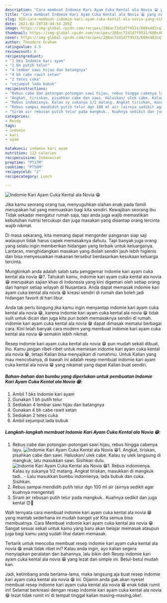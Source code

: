 ```yaml
---
description: "Cara membuat Indomie Kari Ayam Cuka Kental ala Novia 😁 yang nikmat dan Mudah Dibuat"
title: "Cara membuat Indomie Kari Ayam Cuka Kental ala Novia 😁 yang nikmat dan Mudah Dibuat"
slug: 928-cara-membuat-indomie-kari-ayam-cuka-kental-ala-novia-yang-nikmat-dan-mudah-dibuat
date: 2021-02-28T18:44:54.205Z
image: https://img-global.cpcdn.com/recipes/288ac72d1d7f9531/680x482cq70/indomie-kari-ayam-cuka-kental-ala-novia-😁-foto-resep-utama.jpg
thumbnail: https://img-global.cpcdn.com/recipes/288ac72d1d7f9531/680x482cq70/indomie-kari-ayam-cuka-kental-ala-novia-😁-foto-resep-utama.jpg
cover: https://img-global.cpcdn.com/recipes/288ac72d1d7f9531/680x482cq70/indomie-kari-ayam-cuka-kental-ala-novia-😁-foto-resep-utama.jpg
author: Theodore Graham
ratingvalue: 4.9
reviewcount: 6
recipeingredient:
- "1 bks Indomie kari ayam"
- "1 bh putih telur"
- "4 lembar sawi hijau dan batangnya"
- "4 bh cabe rawit setan"
- "2 tetes cuka"
- "sejumput lada bubuk"
recipeinstructions:
- "Rebus cabe dan potongan-potongan sawi hijau, rebus hingga cabenya layu."
- "Angkat, tiriskan, pisahkan cabe dan sawi. Haluskan/ ulek cabe. Kalau sy ulek langsung di mangkuk, lalu masukkan sawi. Sisihkan dulu."
- "Rebus indomienya. Kalau sy sukanya 1/2 matang. Angkat tiriskan, masukkan di mangkuk tadi.. Lalu masukkan bumbu indomienya, lada bubuk dan cuka. Sisihkan."
- "Rebus sampai mendidih putih telur dgn 100 ml air (airnya sedikit agar kuahnya mengental)"
- "Siram air rebusan putih telur pada mangkuk.. Kuahnya sedikit dan juga kental 😊🍜"
categories:
- Resep
tags:
- indomie
- kari
- ayam

katakunci: indomie kari ayam 
nutrition: 122 calories
recipecuisine: Indonesian
preptime: "PT17M"
cooktime: "PT56M"
recipeyield: "2"
recipecategory: Lunch

---
```



![Indomie Kari Ayam Cuka Kental ala Novia 😁](https://img-global.cpcdn.com/recipes/288ac72d1d7f9531/680x482cq70/indomie-kari-ayam-cuka-kental-ala-novia-😁-foto-resep-utama.jpg)

Jika kamu seorang orang tua, menyuguhkan olahan enak pada famili merupakan hal yang memuaskan bagi kita sendiri. Kewajiban seorang ibu Tidak sekadar mengatur rumah saja, tapi anda juga wajib memastikan kebutuhan nutrisi tercukupi dan juga masakan yang disantap orang tercinta wajib nikmat.

Di masa  sekarang, kita memang dapat mengorder panganan siap saji walaupun tidak harus capek memasaknya dahulu. Tapi banyak juga orang yang selalu ingin memberikan hidangan yang terbaik untuk keluarganya. Lantaran, menghidangkan masakan yang diolah sendiri jauh lebih higienis dan bisa menyesuaikan makanan tersebut berdasarkan kesukaan keluarga tercinta. 



Mungkinkah anda adalah salah satu penggemar indomie kari ayam cuka kental ala novia 😁?. Tahukah kamu, indomie kari ayam cuka kental ala novia 😁 merupakan sajian khas di Indonesia yang kini digemari oleh setiap orang dari hampir setiap wilayah di Nusantara. Anda dapat memasak indomie kari ayam cuka kental ala novia 😁 kreasi sendiri di rumah dan boleh jadi hidangan favorit di hari libur.

Anda tak perlu bingung jika kamu ingin menyantap indomie kari ayam cuka kental ala novia 😁, karena indomie kari ayam cuka kental ala novia 😁 tidak sulit untuk dicari dan juga kita pun boleh memasaknya sendiri di rumah. indomie kari ayam cuka kental ala novia 😁 dapat dimasak memalui berbagai cara. Kini telah banyak cara modern yang membuat indomie kari ayam cuka kental ala novia 😁 semakin lebih nikmat.

Resep indomie kari ayam cuka kental ala novia 😁 pun mudah sekali dibuat, lho. Kamu jangan ribet-ribet untuk memesan indomie kari ayam cuka kental ala novia 😁, tetapi Kalian bisa menyajikan di rumahmu. Untuk Kalian yang mau mencobanya, di bawah ini adalah resep membuat indomie kari ayam cuka kental ala novia 😁 yang nikamat yang dapat Kalian buat sendiri.

<!--inarticleads1-->

##### Bahan-bahan dan bumbu yang diperlukan untuk pembuatan Indomie Kari Ayam Cuka Kental ala Novia 😁:

1. Ambil 1 bks Indomie kari ayam
1. Gunakan 1 bh putih telur
1. Sediakan 4 lembar sawi hijau dan batangnya
1. Gunakan 4 bh cabe rawit setan
1. Sediakan 2 tetes cuka
1. Ambil sejumput lada bubuk




<!--inarticleads2-->

##### Langkah-langkah membuat Indomie Kari Ayam Cuka Kental ala Novia 😁:

1. Rebus cabe dan potongan-potongan sawi hijau, rebus hingga cabenya layu.
<img src="https://img-global.cpcdn.com/steps/6e336e5111b29605/160x128cq70/indomie-kari-ayam-cuka-kental-ala-novia-😁-langkah-memasak-1-foto.jpg" alt="Indomie Kari Ayam Cuka Kental ala Novia 😁">1. Angkat, tiriskan, pisahkan cabe dan sawi. Haluskan/ ulek cabe. Kalau sy ulek langsung di mangkuk, lalu masukkan sawi. Sisihkan dulu.
<img src="https://img-global.cpcdn.com/steps/0262079950b6f524/160x128cq70/indomie-kari-ayam-cuka-kental-ala-novia-😁-langkah-memasak-2-foto.jpg" alt="Indomie Kari Ayam Cuka Kental ala Novia 😁">1. Rebus indomienya. Kalau sy sukanya 1/2 matang. Angkat tiriskan, masukkan di mangkuk tadi.. - Lalu masukkan bumbu indomienya, lada bubuk dan cuka. Sisihkan.
1. Rebus sampai mendidih putih telur dgn 100 ml air (airnya sedikit agar kuahnya mengental)
1. Siram air rebusan putih telur pada mangkuk.. Kuahnya sedikit dan juga kental 😊🍜




Wah ternyata cara membuat indomie kari ayam cuka kental ala novia 😁 yang mantab sederhana ini mudah banget ya! Kita semua bisa membuatnya. Cara Membuat indomie kari ayam cuka kental ala novia 😁 Sangat sesuai sekali untuk kamu yang baru akan belajar memasak ataupun juga bagi kamu yang sudah lihai dalam memasak.

Tertarik untuk mencoba membuat resep indomie kari ayam cuka kental ala novia 😁 enak tidak ribet ini? Kalau anda ingin, ayo kalian segera menyiapkan peralatan dan bahannya, lalu bikin deh Resep indomie kari ayam cuka kental ala novia 😁 yang lezat dan simple ini. Betul-betul mudah kan. 

Jadi, ketimbang anda berlama-lama, maka langsung aja buat resep indomie kari ayam cuka kental ala novia 😁 ini. Dijamin anda gak akan nyesel membuat resep indomie kari ayam cuka kental ala novia 😁 enak tidak rumit ini! Selamat berkreasi dengan resep indomie kari ayam cuka kental ala novia 😁 lezat tidak rumit ini di tempat tinggal kalian masing-masing,oke!.


